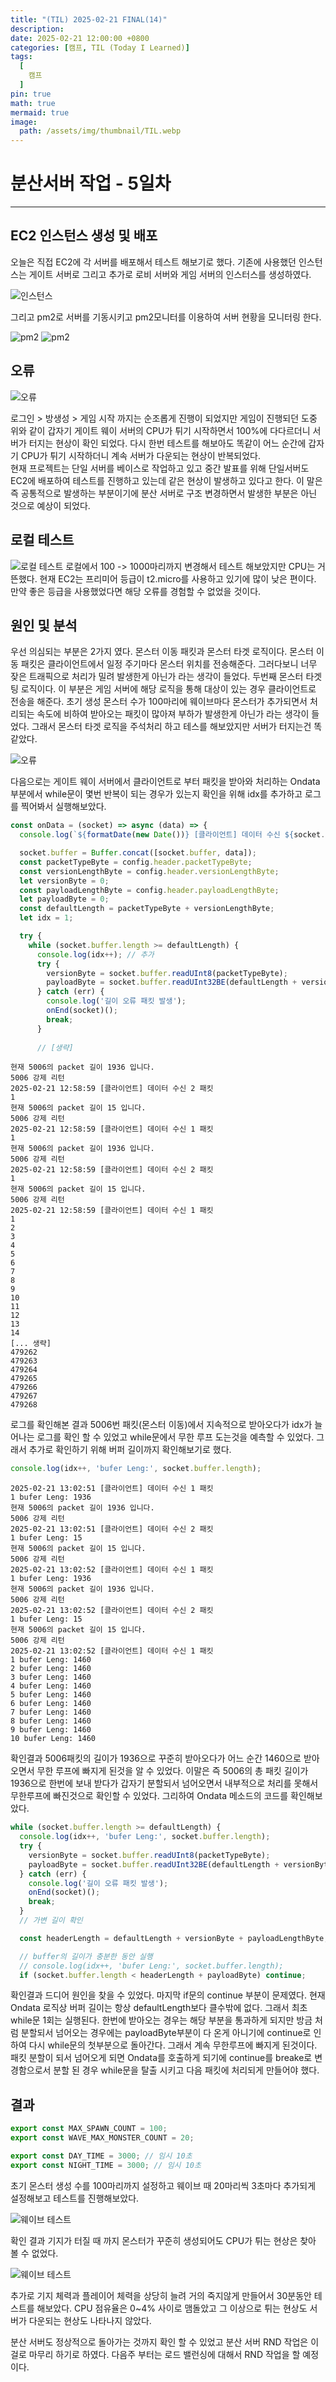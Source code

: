 ```yaml
---
title: "(TIL) 2025-02-21 FINAL(14)"
description: 
date: 2025-02-21 12:00:00 +0800
categories: [캠프, TIL (Today I Learned)]
tags:
  [
    캠프
  ]
pin: true
math: true
mermaid: true
image:
  path: /assets/img/thumbnail/TIL.webp
---
```


# 분산서버 작업 - 5일차

--- 

## EC2 인스턴스 생성 및 배포

오늘은 직접 EC2에 각 서버를 배포해서 테스트 해보기로 했다. 기존에 사용했던 인스턴스는 게이트 서버로 그리고 추가로 로비 서버와 게임 서버의 인스터스를 생성하였다.

![인스턴스](/assets/img/TIL/250221/004.png)

그리고 pm2로 서버를 기동시키고 pm2모니터를 이용하여 서버 현황을 모니터링 한다.

![pm2](/assets/img/TIL/250221/005.png)
![pm2](/assets/img/TIL/250221/006.png)

## 오류

![오류](/assets/img/TIL/250221/001.png)

로그인 > 방생성 > 게임 시작 까지는 순조롭게 진행이 되었지만 게임이 진행되던 도중 위와 같이 갑자기 게이트 웨이 서버의 CPU가 튀기 시작하면서 100%에 다다르더니 서버가 터지는 현상이 확인 되었다.
다시 한번 테스트를 해보아도 똑같이 어느 순간에 갑자기 CPU가 튀기 시작하더니 계속 서버가 다운되는 현상이 반복되었다.  
현재 프로젝트는 단일 서버를 베이스로 작업하고 있고 중간 발표를 위해 단일서버도 EC2에 배포하여 테스트를 진행하고 있는데 같은 현상이 발생하고 있다고 한다. 이 말은 즉 공통적으로 발생하는 부분이기에 분산 서버로 구조 변경하면서 발생한 부분은 아닌 것으로 예상이 되었다.

## 로컬 테스트

![로컬 테스트](/assets/img/TIL/250221/002.png)
로컬에서 100 -> 1000마리까지 변경해서 테스트 해보았지만 CPU는 거뜬했다. 현재 EC2는 프리미어 등급이 t2.micro를 사용하고 있기에 많이 낮은 편이다. 만약 좋은 등급을 사용했었다면 해당 오류를 경험할 수 없었을 것이다. 

## 원인 및 분석

우선 의심되는 부분은 2가지 였다. 몬스터 이동 패킷과 몬스터 타겟 로직이다. 몬스터 이동 패킷은 클라이언트에서 일정 주기마다 몬스터 위치를 전송해준다. 그러다보니 너무 잦은 트래픽으로 처리가 밀려 발생한게 아닌가 라는 생각이 들었다. 두번째 몬스터 타겟팅 로직이다. 이 부분은 게임 서버에 해당 로직을 통해 대상이 있는 경우 클라이언트로 전송을 해준다. 초기 생성 몬스터 수가 100마리에 웨이브마다 몬스터가 추가되면서 처리되는 속도에 비하여 받아오는 패킷이 많아져 부하가 발생한게 아닌가 라는 생각이 들었다. 그래서 몬스터 타겟 로직을 주석처리 하고 테스를 해보았지만 서버가 터지는건 똑같았다.

![오류](/assets/img/TIL/250221/001.png)

다음으로는 게이트 웨이 서버에서 클라이언트로 부터 패킷을 받아와 처리하는 Ondata 부분에서 while문이 몇번 반복이 되는 경우가 있는지 확인을 위해 idx를 추가하고 로그를 찍어봐서 실행해보았다.

```javascript
const onData = (socket) => async (data) => {
  console.log(`${formatDate(new Date())} [클라이언트] 데이터 수신 ${socket.id} 패킷`);

  socket.buffer = Buffer.concat([socket.buffer, data]);
  const packetTypeByte = config.header.packetTypeByte;
  const versionLengthByte = config.header.versionLengthByte;
  let versionByte = 0;
  const payloadLengthByte = config.header.payloadLengthByte;
  let payloadByte = 0;
  const defaultLength = packetTypeByte + versionLengthByte;
  let idx = 1;

  try {
    while (socket.buffer.length >= defaultLength) {
      console.log(idx++); // 추가
      try {
        versionByte = socket.buffer.readUInt8(packetTypeByte);
        payloadByte = socket.buffer.readUInt32BE(defaultLength + versionByte);
      } catch (err) {
        console.log('길이 오류 패킷 발생');
        onEnd(socket)();
        break;
      }
      
      // [생략]
```

```log
현재 5006의 packet 길이 1936 입니다.
5006 강제 리턴
2025-02-21 12:58:59 [클라이언트] 데이터 수신 2 패킷
1
현재 5006의 packet 길이 15 입니다.
5006 강제 리턴
2025-02-21 12:58:59 [클라이언트] 데이터 수신 1 패킷
1
현재 5006의 packet 길이 1936 입니다.
5006 강제 리턴
2025-02-21 12:58:59 [클라이언트] 데이터 수신 2 패킷
1
현재 5006의 packet 길이 15 입니다.
5006 강제 리턴
2025-02-21 12:58:59 [클라이언트] 데이터 수신 1 패킷
1
2
3
4
5
6
7
8
9
10
11
12
13
14
[... 생략]
479262
479263
479264
479265
479266
479267
479268
```

로그를 확인해본 결과 5006번 패킷(몬스터 이동)에서 지속적으로 받아오다가 idx가 늘어나는 로그를 확인 할 수 있었고 while문에서 무한 루프 도는것을 예측할 수 있었다. 그래서 추가로 확인하기 위해 버퍼 길이까지 확인해보기로 했다.

```javascript
console.log(idx++, 'bufer Leng:', socket.buffer.length);
```

```log
2025-02-21 13:02:51 [클라이언트] 데이터 수신 1 패킷
1 bufer Leng: 1936
현재 5006의 packet 길이 1936 입니다.
5006 강제 리턴
2025-02-21 13:02:51 [클라이언트] 데이터 수신 2 패킷
1 bufer Leng: 15
현재 5006의 packet 길이 15 입니다.
5006 강제 리턴
2025-02-21 13:02:52 [클라이언트] 데이터 수신 1 패킷
1 bufer Leng: 1936
현재 5006의 packet 길이 1936 입니다.
5006 강제 리턴
2025-02-21 13:02:52 [클라이언트] 데이터 수신 2 패킷
1 bufer Leng: 15
현재 5006의 packet 길이 15 입니다.
5006 강제 리턴
2025-02-21 13:02:52 [클라이언트] 데이터 수신 1 패킷
1 bufer Leng: 1460
2 bufer Leng: 1460
3 bufer Leng: 1460
4 bufer Leng: 1460
5 bufer Leng: 1460
6 bufer Leng: 1460
7 bufer Leng: 1460
8 bufer Leng: 1460
9 bufer Leng: 1460
10 bufer Leng: 1460
```

확인결과 5006패킷의 길이가 1936으로 꾸준히 받아오다가 어느 순간 1460으로 받아오면서 무한 루프에 빠지게 된것을 알 수 있었다. 이말은 즉 5006의 총 패킷 길이가 1936으로 한번에 보내 받다가 갑자기 분할되서 넘어오면서 내부적으로 처리를 못해서 무한루프에 빠진것으로 확인할 수 있었다. 그리하여 Ondata 메소드의 코드를 확인해보았다.

```javascript
while (socket.buffer.length >= defaultLength) {
  console.log(idx++, 'bufer Leng:', socket.buffer.length);
  try {
    versionByte = socket.buffer.readUInt8(packetTypeByte);
    payloadByte = socket.buffer.readUInt32BE(defaultLength + versionByte);
  } catch (err) {
    console.log('길이 오류 패킷 발생');
    onEnd(socket)();
    break;
  }
  // 가변 길이 확인

  const headerLength = defaultLength + versionByte + payloadLengthByte;

  // buffer의 길이가 충분한 동안 실행
  // console.log(idx++, 'bufer Leng:', socket.buffer.length);
  if (socket.buffer.length < headerLength + payloadByte) continue;
```

확인결과 드디어 원인을 찾을 수 있었다. 마지막 if문의 continue 부분이 문제였다. 현재 Ondata 로직상 버퍼 길이는 항상 defaultLength보다 클수밖에 없다. 그래서 최초 while문 1회는 실행된다.
한번에 받아오는 경우는 해당 부분을 통과하게 되지만 방금 처럼 분할되서 넘어오는 경우에는 payloadByte부분이 다 온게 아니기에 continue로 인하여 다시 while문의 첫부분으로 돌아간다. 그래서 계속 무한루프에 빠지게 된것이다. 패킷 분할이 되서 넘어오게 되면 Ondata를 호출하게 되기에 continue를 breake로 변경함으로서 분할 된 경우 while문을 탈출 시키고 다음 패킷에 처리되게 만들어야 했다.

## 결과

```javascript
export const MAX_SPAWN_COUNT = 100;
export const WAVE_MAX_MONSTER_COUNT = 20;

export const DAY_TIME = 3000; // 임시 10초
export const NIGHT_TIME = 3000; // 임시 10초
```

초기 몬스터 생성 수를 100마리까지 설정하고 웨이브 때 20마리씩 3초마다 추가되게 설정해보고 테스트를 진행해보았다.

![웨이브 테스트](/assets/img/TIL/250221/003.png)

확인 결과 기지가 터질 때 까지 몬스터가 꾸준히 생성되어도 CPU가 튀는 현상은 찾아 볼 수 없었다.

![웨이브 테스트](/assets/img/TIL/250221/007.png)

추가로 기지 체력과 플레이어 체력을 상당히 늘려 거의 죽지않게 만들어서 30분동안 테스트를 해보았다. CPU 점유율은 0~4% 사이로 맴돌았고 그 이상으로 튀는 현상도 서버가 다운되는 현상도 나타나지 않았다. 

분산 서버도 정상적으로 돌아가는 것까지 확인 할 수 있었고 분산 서버 RND 작업은 이걸로 마무리 하기로 하였다.
다음주 부터는 로드 밸런싱에 대해서 RND 작업을 할 예정이다.




